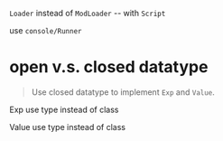 `Loader` instead of `ModLoader` -- with `Script`

use `console/Runner`

# open v.s. closed datatype

> Use closed datatype to implement `Exp` and `Value`.

Exp use type instead of class

Value use type instead of class
